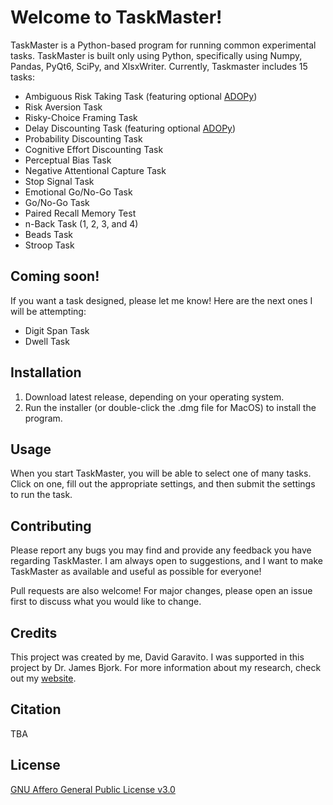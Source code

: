 # Welcome to TaskMaster!

TaskMaster is a Python-based program for running common experimental tasks. TaskMaster is built only using Python, 
specifically using Numpy, Pandas, PyQt6, SciPy, and XlsxWriter. Currently, Taskmaster includes 15 tasks:

- Ambiguous Risk Taking Task (featuring optional [ADOPy](https://docs.adopy.org/en/stable/))
- Risk Aversion Task
- Risky-Choice Framing Task
- Delay Discounting Task (featuring optional [ADOPy](https://docs.adopy.org/en/stable/))
- Probability Discounting Task
- Cognitive Effort Discounting Task
- Perceptual Bias Task
- Negative Attentional Capture Task
- Stop Signal Task
- Emotional Go/No-Go Task
- Go/No-Go Task
- Paired Recall Memory Test
- n-Back Task (1, 2, 3, and 4)
- Beads Task
- Stroop Task

## Coming soon!

If you want a task designed, please let me know! Here are the next ones I will be attempting:

- Digit Span Task
- Dwell Task

## Installation

1. Download latest release, depending on your operating system.
2. Run the installer (or double-click the .dmg file for MacOS) to install the program.

## Usage

When you start TaskMaster, you will be able to select one of many tasks. Click on one, fill out the appropriate 
settings, and then submit the settings to run the task.

## Contributing

Please report any bugs you may find and provide any feedback you have regarding TaskMaster. I am always open to 
suggestions, and I want to make TaskMaster as available and useful as possible for everyone!

Pull requests are also welcome! For major changes, please open an issue first to discuss what you would like to change.

## Credits

This project was created by me, David Garavito. I was supported in this project by Dr. James Bjork. For more information
about my research, check out my [website](https://dgaravito.github.io/).

## Citation

TBA

## License

[GNU Affero General Public License v3.0](https://choosealicense.com/licenses/agpl-3.0/)
